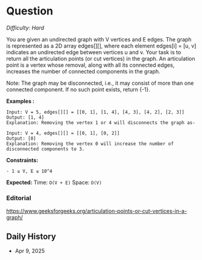 # Question 

_Difficulty: Hard_

You are given an undirected graph with V vertices and E edges. The graph is represented as a 2D array edges[][], where each element edges[i] = [u, v] indicates an undirected edge between vertices u and v.
Your task is to return all the articulation points (or cut vertices) in the graph.
An articulation point is a vertex whose removal, along with all its connected edges, increases the number of connected components in the graph.

Note: The graph may be disconnected, i.e., it may consist of more than one connected component.
If no such point exists, return {-1}.

**Examples :**
```
Input: V = 5, edges[][] = [[0, 1], [1, 4], [4, 3], [4, 2], [2, 3]]
Output: [1, 4]
Explanation: Removing the vertex 1 or 4 will disconnects the graph as-

Input: V = 4, edges[][] = [[0, 1], [0, 2]]
Output: [0]
Explanation: Removing the vertex 0 will increase the number of disconnected components to 3.  
```

**Constraints:**
```
- 1 ≤ V, E ≤ 10^4
```

**Expected:**
Time: `O(V + E)`
Space: `O(V)`

### Editorial
https://www.geeksforgeeks.org/articulation-points-or-cut-vertices-in-a-graph/

## Daily History
- Apr 9, 2025